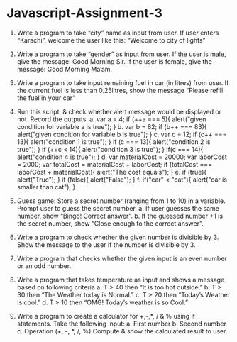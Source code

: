 # Javascript-Assignment-3
1. Write a program to take “city” name as input from user. If user enters “Karachi”,
   welcome the user like this: “Welcome to city of lights”
   
2. Write a program to take “gender” as input from user. If the user is male, give the
   message: Good Morning Sir. If the user is female, give the message: Good Morning
   Ma’am.
   
3. Write a program to take input remaining fuel in car (in litres) from user. If the 
   current
   fuel is less than 0.25litres, show the message “Please refill the fuel in your car”
4. Run this script, & check whether alert message would be displayed or not.
   Record the outputs.
   a. var a = 4;
   if (++a === 5){
   alert("given condition for variable a is true");
   }
   b. var b = 82;
   if (b++ === 83){
   alert("given condition for variable b is true");
   }
   c. var c = 12;
   if (c++ === 13){
   alert("condition 1 is true");
   }
   if (c === 13){
   alert("condition 2 is true");
   }
   if (++c < 14){
   alert("condition 3 is true");
   }
   if(c === 14){
   alert("condition 4 is true");
   }
   d. var materialCost = 20000;
   var laborCost = 2000;
   var totalCost = materialCost + laborCost;
   if (totalCost === laborCost + materialCost){
   alert("The cost equals");
   }
   e. if (true){
   alert("True");
   } if (false){
   alert("False");
   }
   f. if("car" < "cat"){
   alert("car is smaller than cat");
   }
   
5. Guess game:
   Store a secret number (ranging from 1 to 10) in a variable.
   Prompt user to guess the secret number.
   a. If user guesses the same number, show “Bingo! Correct answer”.
   b. If the guessed number +1 is the secret number, show “Close enough to the
   correct answer”.
   
6. Write a program to check whether the given number is divisible by 3. Show the
   message to the user if the number is divisible by 3.
   
7. Write a program that checks whether the given input is an even number or an odd
   number.
   
8. Write a program that takes temperature as input and shows a message based on
   following criteria
   a. T > 40 then “It is too hot outside.”
   b. T > 30 then “The Weather today is Normal.”
   c. T > 20 then “Today’s Weather is cool.”
   d. T > 10 then “OMG! Today’s weather is so Cool.”
   
9. Write a program to create a calculator for +,-,*, / & % using if statements. Take
   the following input:
   a. First number
   b. Second number
   c. Operation (+, -, *, /, %) Compute & show the calculated result to user. 
